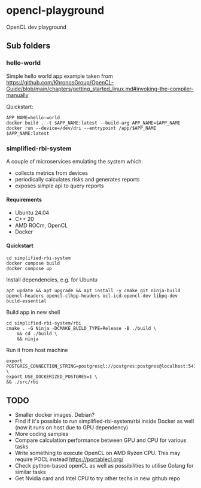 # opencl-playground
OpenCL dev playground


## Sub folders

### hello-world
Simple hello world app example taken from https://github.com/KhronosGroup/OpenCL-Guide/blob/main/chapters/getting_started_linux.md#invoking-the-compiler-manually

Quickstart:
```
APP_NAME=hello-world
docker build . -t $APP_NAME:latest --build-arg APP_NAME=$APP_NAME
docker run --device=/dev/dri --entrypoint /app/$APP_NAME $APP_NAME:latest
```

### simplified-rbi-system

A couple of microservices emulating the system which:
- collects metrics from devices
- periodically calculates risks and generates reports
- exposes simple api to query reports

#### Requirements
- Ubuntu 24.04
- C++ 20
- AMD ROCm, OpenCL
- Docker

#### Quickstart
```
cd simplified-rbi-system
docker compose build
docker compose up
```

Install dependencies, e.g. for Ubuntu
```
apt update && apt upgrade && apt install -y cmake git ninja-build opencl-headers opencl-clhpp-headers ocl-icd-opencl-dev libpq-dev build-essential
```

Build app in new shell
```
cd simplified-rbi-system/rbi
cmake . -G Ninja -DCMAKE_BUILD_TYPE=Release -B ./build \
    && cd ./build \
    && ninja
```

Run it from host machine
```
export POSTGRES_CONNECTION_STRING=postgresql://postgres:postgres@localhost:5432/metrics \
export USE_DOCKERIZED_POSTGRES=1 \
&& ./src/rbi
```

## TODO
- Smaller docker images. Debian?
- Find if it's possible to run simplified-rbi-system/rbi inside Docker as well (now it runs on host due to GPU dependency)
- More coding samples
- Compare calculation performance between GPU and CPU for various tasks
- Write something to execute OpenCL on AMD Ryzen CPU. This may require POCL instead https://portablecl.org/
- Check python-based openCL as well as possibilities to utilise Golang for similar tasks
- Get Nvidia card and Intel CPU to try other techs in new github repo
